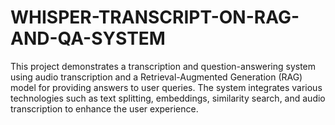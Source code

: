 # WHISPER-TRANSCRIPT-ON-RAG-AND-QA-SYSTEM
This project demonstrates a transcription and question-answering system using audio transcription and a Retrieval-Augmented Generation (RAG) model for providing answers to user queries. The system integrates various technologies such as text splitting, embeddings, similarity search, and audio transcription to enhance the user experience.
